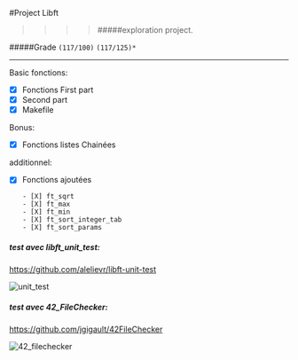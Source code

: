 #Project Libft
>>>> #####exploration project.

#####Grade ``(117/100)`` ``(117/125)*``
--------  -----------------------

Basic fonctions:
- [X] Fonctions First part
- [X] Second part
- [X] Makefile

Bonus:
- [X] Fonctions listes Chainées

additionnel:
- [X] Fonctions ajoutées

      - [X] ft_sqrt
      - [X] ft_max
      - [X] ft_min
      - [X] ft_sort_integer_tab
      - [X] ft_sort_params


##### test avec libft_unit_test:
https://github.com/alelievr/libft-unit-test

![unit_test](http://imgur.com/Gg04XWu.png)


##### test avec 42_FileChecker:
https://github.com/jgigault/42FileChecker

![42_filechecker](http://imgur.com/UM9MEO0.png)
